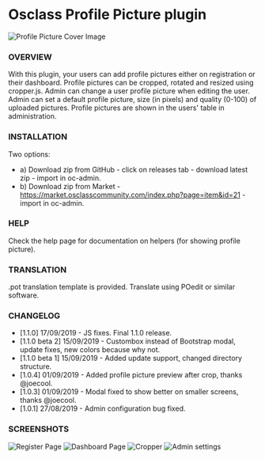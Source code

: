 # Osclass Profile Picture plugin

![Profile Picture Cover Image](https://raw.githubusercontent.com/webmods-croatia/oscplugin-profilepicture/master/screenshots/cover.jpg)

### OVERVIEW
With this plugin, your users can add profile pictures either on registration or their dashboard.
Profile pictures can be cropped, rotated and resized using cropper.js.
Admin can change a user profile picture when editing the user.
Admin can set a default profile picture, size (in pixels) and quality (0-100) of uploaded pictures.
Profile pictures are shown in the users' table in administration.

### INSTALLATION
Two options:
- a) Download zip from GitHub - click on releases tab - download latest zip - import in oc-admin.
- b) Download zip from Market - https://market.osclasscommunity.com/index.php?page=item&id=21 - import in oc-admin.

### HELP
Check the help page for documentation on helpers (for showing profile picture).

### TRANSLATION
.pot translation template is provided. Translate using POedit or similar software.

### CHANGELOG
- [1.1.0] 17/09/2019 - JS fixes. Final 1.1.0 release.
- [1.1.0 beta 2] 15/09/2019 - Custombox instead of Bootstrap modal, update fixes, new colors because why not.
- [1.1.0 beta 1] 15/09/2019 - Added update support, changed directory structure.
- [1.0.4] 01/09/2019 - Added profile picture preview after crop, thanks @joecool.
- [1.0.3] 01/09/2019 - Modal fixed to show better on smaller screens, thanks @joecool.
- [1.0.1] 27/08/2019 - Admin configuration bug fixed.

### SCREENSHOTS
![Register Page](https://raw.githubusercontent.com/webmods-croatia/oscplugin-profilepicture/master/screenshots/register%20page.jpg)
![Dashboard Page](https://raw.githubusercontent.com/webmods-croatia/oscplugin-profilepicture/master/screenshots/dashboard%20page.jpg)
![Cropper](https://raw.githubusercontent.com/webmods-croatia/oscplugin-profilepicture/master/screenshots/cropper.jpg)
![Admin settings](https://raw.githubusercontent.com/webmods-croatia/oscplugin-profilepicture/master/screenshots/admin%20page.jpg)
